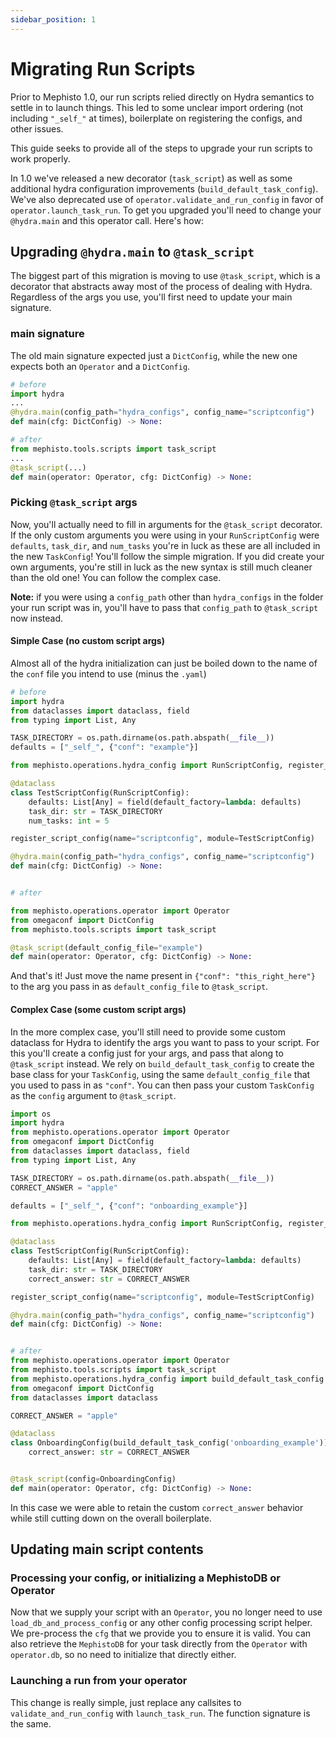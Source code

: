 ```yaml
---
sidebar_position: 1
---
```


# Migrating Run Scripts

Prior to Mephisto 1.0, our run scripts relied directly on Hydra semantics to settle in to launch things. This led to some unclear import ordering (not including `"_self_"` at times), boilerplate on registering the configs, and other issues.

This guide seeks to provide all of the steps to upgrade your run scripts to work properly.

In 1.0 we've released a new decorator (`task_script`) as well as some additional hydra configuration improvements (`build_default_task_config`). We've also deprecated use of `operator.validate_and_run_config` in favor of `operator.launch_task_run`. To get you upgraded you'll need to change your `@hydra.main` and this operator call. Here's how:

## Upgrading `@hydra.main` to `@task_script`

The biggest part of this migration is moving to use `@task_script`, which is a decorator that abstracts away most of the process of dealing with Hydra. Regardless of the args you use, you'll first need to update your main signature.

### main signature
The old main signature expected just a `DictConfig`, while the new one expects both an `Operator` and a `DictConfig`.
```python
# before
import hydra
...
@hydra.main(config_path="hydra_configs", config_name="scriptconfig")
def main(cfg: DictConfig) -> None:

# after
from mephisto.tools.scripts import task_script
...
@task_script(...)
def main(operator: Operator, cfg: DictConfig) -> None:
```

### Picking `@task_script` args
Now, you'll actually need to fill in arguments for the `@task_script` decorator. If the only custom arguments you were using in your `RunScriptConfig` were `defaults`, `task_dir`, and `num_tasks` you're in luck as these are all included in the new `TaskConfig`! You'll follow the simple migration. If you did create your own arguments, you're still in luck as the new syntax is still much cleaner than the old one! You can follow the complex case.

**Note:** if you were using a `config_path` other than `hydra_configs` in the folder your run script was in, you'll have to pass that `config_path` to `@task_script` now instead.

#### Simple Case (no custom script args)
Almost all of the hydra initialization can just be boiled down to the name of the `conf` file you intend to use (minus the `.yaml`)
```python
# before
import hydra
from dataclasses import dataclass, field
from typing import List, Any

TASK_DIRECTORY = os.path.dirname(os.path.abspath(__file__))
defaults = ["_self_", {"conf": "example"}]

from mephisto.operations.hydra_config import RunScriptConfig, register_script_config

@dataclass
class TestScriptConfig(RunScriptConfig):
    defaults: List[Any] = field(default_factory=lambda: defaults)
    task_dir: str = TASK_DIRECTORY
    num_tasks: int = 5

register_script_config(name="scriptconfig", module=TestScriptConfig)

@hydra.main(config_path="hydra_configs", config_name="scriptconfig")
def main(cfg: DictConfig) -> None:


# after

from mephisto.operations.operator import Operator
from omegaconf import DictConfig
from mephisto.tools.scripts import task_script

@task_script(default_config_file="example")
def main(operator: Operator, cfg: DictConfig) -> None:
```
And that's it! Just move the name present in `{"conf": "this_right_here"}` to the arg you pass in as `default_config_file` to `@task_script`.

#### Complex Case (some custom script args)
In the more complex case, you'll still need to provide some custom dataclass for Hydra to identify the args you want to pass to your script. For this you'll create a config just for your args, and pass that along to `@task_script` instead. We rely on `build_default_task_config` to create the base class for your `TaskConfig`, using the same `default_config_file` that you used to pass in as `"conf"`. You can then pass your custom `TaskConfig` as the `config` argument to `@task_script`.

```python
import os
import hydra
from mephisto.operations.operator import Operator
from omegaconf import DictConfig
from dataclasses import dataclass, field
from typing import List, Any

TASK_DIRECTORY = os.path.dirname(os.path.abspath(__file__))
CORRECT_ANSWER = "apple"

defaults = ["_self_", {"conf": "onboarding_example"}]

from mephisto.operations.hydra_config import RunScriptConfig, register_script_config

@dataclass
class TestScriptConfig(RunScriptConfig):
    defaults: List[Any] = field(default_factory=lambda: defaults)
    task_dir: str = TASK_DIRECTORY
    correct_answer: str = CORRECT_ANSWER

register_script_config(name="scriptconfig", module=TestScriptConfig)

@hydra.main(config_path="hydra_configs", config_name="scriptconfig")
def main(cfg: DictConfig) -> None:


# after
from mephisto.operations.operator import Operator
from mephisto.tools.scripts import task_script
from mephisto.operations.hydra_config import build_default_task_config
from omegaconf import DictConfig
from dataclasses import dataclass

CORRECT_ANSWER = "apple"

@dataclass
class OnboardingConfig(build_default_task_config('onboarding_example')): # type: ignore
    correct_answer: str = CORRECT_ANSWER


@task_script(config=OnboardingConfig)
def main(operator: Operator, cfg: DictConfig) -> None:
```
In this case we were able to retain the custom `correct_answer` behavior while still cutting down on the overall boilerplate.

## Updating  main script contents

### Processing your config, or initializing a MephistoDB or Operator
Now that we supply your script with an `Operator`, you no longer need to use `load_db_and_process_config` or any other config processing script helper. We pre-process the `cfg` that we provide you to ensure it is valid. You can also retrieve the `MephistoDB` for your task directly from the `Operator` with `operator.db`, so no need to initialize that directly either.

### Launching a run from your operator
This change is really simple, just replace any callsites to `validate_and_run_config` with `launch_task_run`. The function signature is the same.
